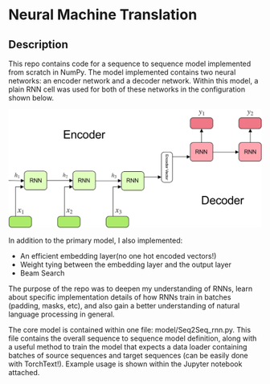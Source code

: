 # Neural Machine Translation 

## Description  

This repo contains code for a sequence to sequence model implemented from scratch in NumPy. The model implemented contains two neural networks: an encoder network and a decoder network. Within this model, a plain RNN cell was used for both of these networks in the configuration shown below. 

<img src="./encoder_decoder.jpg">

In addition to the primary model, I also implemented: 
* An efficient embedding layer(no one hot encoded vectors!)
* Weight tying between the embedding layer and the output layer
* Beam Search 

The purpose of the repo was to deepen my understanding of RNNs, learn about specific implementation details of how RNNs train in batches (padding, masks, etc), and also gain a better understanding of natural language processing in general.  

The core model is contained within one file: model/Seq2Seq_rnn.py. This file contains the overall sequence to sequence model definition, along with a useful method to train the model that expects a data loader containing batches of source sequences and target sequences (can be easily done with TorchText!). Example usage is shown within the Jupyter notebook attached. 
